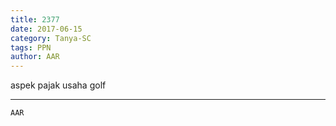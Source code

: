 ```yaml
---
title: 2377
date: 2017-06-15
category: Tanya-SC
tags: PPN
author: AAR
---
```


aspek pajak usaha golf

---



`AAR`

